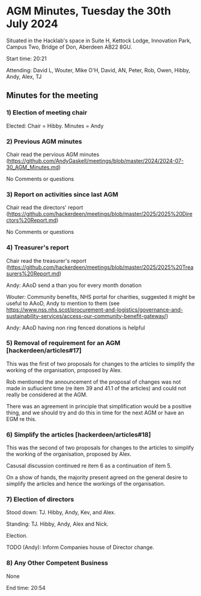 # AGM Minutes, Tuesday the 30th July 2024

Situated in the Hacklab's space in Suite H, Kettock Lodge, Innovation Park, Campus Two, Bridge of Don, Aberdeen AB22 8GU.

Start time: 20:21

Attending: David L, Wouter, Mike O'H, David, AN, Peter, Rob, Owen, Hibby, Andy, Alex, TJ

## Minutes for the meeting


### 1) Election of meeting chair

Elected: Chair = Hibby. Minutes = Andy  


### 2) Previous AGM minutes

Chair read the pervious AGM minutes (https://github.com/AndyGaskell/meetings/blob/master/2024/2024-07-30_AGM_Minutes.md)

No Comments or questions


### 3) Report on activities since last AGM

Chair read the directors' report (https://github.com/hackerdeen/meetings/blob/master/2025/2025%20Directors%20Report.md)

No Comments or questions


### 4) Treasurer's report

Chair read the treasurer's report (https://github.com/hackerdeen/meetings/blob/master/2025/2025%20Treasurers%20Report.md)

Andy: AAoD send a than you for every month donation

Wouter: Community benefits, NHS portal for charities, suggested it might be useful to AAoD, Andy to mention to them (see https://www.nss.nhs.scot/procurement-and-logistics/governance-and-sustainability-services/access-our-community-benefit-gateway/)

Andy: AAoD having non ring fenced donations is helpful


### 5) Removal of requirement for an AGM [hackerdeen/articles#17]

This was the first of two proposals for changes to the articles to simplify the working of the organisation, proposed by Alex.

Rob mentioned the announcement of the proposal of changes was not made in sufiucient time (re item 39 and 41.1 of the articles) and could not really be considered at the AGM.

There was an agreement in principle that simplification would be a positive thing, and we should try and do this in time for the next AGM or have an EGM re this.


### 6) Simplify the articles [hackerdeen/articles#18]

This was the second of two proposals for changes to the articles to simplify the working of the organisation, proposed by Alex.

Casusal discussion continued re item 6 as a continuation of item 5.

On a show of hands, the majority present agreed on the general desire to simplify the articles and hence the workings of the organisation.


### 7) Election of directors

Stood down: TJ. Hibby, Andy, Kev, and Alex.

Standing: TJ. Hibby, Andy, Alex and Nick.

Election.

TODO (Andy): Inform Companies house of Director change.


### 8) Any Other Competent Business

None

End time: 20:54 
